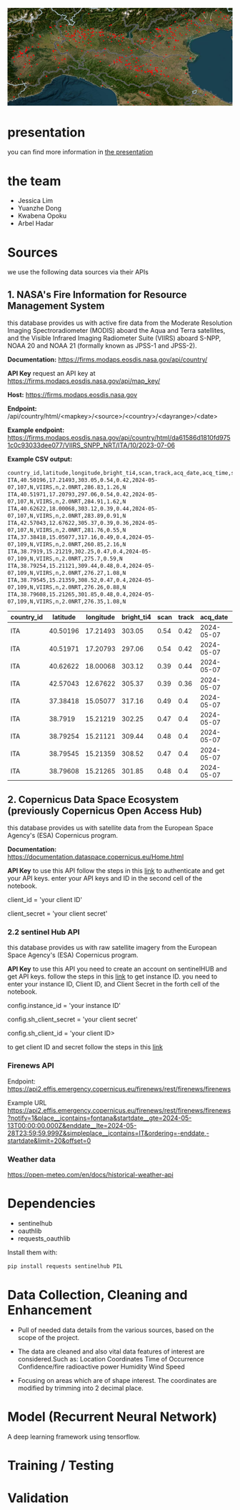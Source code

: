 ![img.png](img.png)
# presentation 
you can find more information in [the presentation](Presentation1.pptx)
# the team
* Jessica Lim
* Yuanzhe Dong
* Kwabena Opoku
* Arbel Hadar
# **Sources**

we use the following data sources via their APIs

## **1. NASA's Fire Information for Resource Management System**

this database provides us with active fire data from the Moderate Resolution Imaging Spectroradiometer (MODIS) aboard the Aqua and Terra satellites, and the Visible Infrared Imaging Radiometer Suite (VIIRS) aboard S-NPP, NOAA 20 and NOAA 21 (formally known as JPSS-1 and JPSS-2).

**Documentation:**
https://firms.modaps.eosdis.nasa.gov/api/country/

**API Key**
request an API key at https://firms.modaps.eosdis.nasa.gov/api/map_key/

**Host:**
https://firms.modaps.eosdis.nasa.gov

**Endpoint:**
/api/country/html/&lt;mapkey&gt;/&lt;source&gt;/&lt;country&gt;/&lt;dayrange&gt;/&lt;date&gt;

**Example endpoint:**
https://firms.modaps.eosdis.nasa.gov/api/country/html/da61586d1810fd9751c0c93033dee077/VIIRS_SNPP_NRT/ITA/10/2023-07-06

**Example CSV output:**

```
country_id,latitude,longitude,bright_ti4,scan,track,acq_date,acq_time,satellite,instrument,confidence,version,bright_ti5,frp,daynight
ITA,40.50196,17.21493,303.05,0.54,0.42,2024-05-07,107,N,VIIRS,n,2.0NRT,286.83,1.26,N
ITA,40.51971,17.20793,297.06,0.54,0.42,2024-05-07,107,N,VIIRS,n,2.0NRT,284.91,1.62,N
ITA,40.62622,18.00068,303.12,0.39,0.44,2024-05-07,107,N,VIIRS,n,2.0NRT,283.89,0.91,N
ITA,42.57043,12.67622,305.37,0.39,0.36,2024-05-07,107,N,VIIRS,n,2.0NRT,281.76,0.55,N
ITA,37.38418,15.05077,317.16,0.49,0.4,2024-05-07,109,N,VIIRS,n,2.0NRT,260.85,2.16,N
ITA,38.7919,15.21219,302.25,0.47,0.4,2024-05-07,109,N,VIIRS,n,2.0NRT,275.7,0.59,N
ITA,38.79254,15.21121,309.44,0.48,0.4,2024-05-07,109,N,VIIRS,n,2.0NRT,276.27,1.08,N
ITA,38.79545,15.21359,308.52,0.47,0.4,2024-05-07,109,N,VIIRS,n,2.0NRT,276.26,0.88,N
ITA,38.79608,15.21265,301.85,0.48,0.4,2024-05-07,109,N,VIIRS,n,2.0NRT,276.35,1.08,N
```
| country_id | latitude | longitude | bright_ti4 | scan | track | acq_date | acq_time | satellite | instrument | confidence | version | bright_ti5 | frp  | daynight |
|------------|----------|-----------|------------|------|-------|----------|----------|-----------|------------|------------|---------|------------|------|----------|
| ITA        | 40.50196 | 17.21493  | 303.05     | 0.54 | 0.42  | 2024-05-07 | 107      | N         | VIIRS      | n          | 2.0NRT  | 286.83     | 1.26 | N        |
| ITA        | 40.51971 | 17.20793  | 297.06     | 0.54 | 0.42  | 2024-05-07 | 107      | N         | VIIRS      | n          | 2.0NRT  | 284.91     | 1.62 | N        |
| ITA        | 40.62622 | 18.00068  | 303.12     | 0.39 | 0.44  | 2024-05-07 | 107      | N         | VIIRS      | n          | 2.0NRT  | 283.89     | 0.91 | N        |
| ITA        | 42.57043 | 12.67622  | 305.37     | 0.39 | 0.36  | 2024-05-07 | 107      | N         | VIIRS      | n          | 2.0NRT  | 281.76     | 0.55 | N        |
| ITA        | 37.38418 | 15.05077  | 317.16     | 0.49 | 0.4   | 2024-05-07 | 109      | N         | VIIRS      | n          | 2.0NRT  | 260.85     | 2.16 | N        |
| ITA        | 38.7919  | 15.21219  | 302.25     | 0.47 | 0.4   | 2024-05-07 | 109      | N         | VIIRS      | n          | 2.0NRT  | 275.7      | 0.59 | N        |
| ITA        | 38.79254 | 15.21121  | 309.44     | 0.48 | 0.4   | 2024-05-07 | 109      | N         | VIIRS      | n          | 2.0NRT  | 276.27     | 1.08 | N        |
| ITA        | 38.79545 | 15.21359  | 308.52     | 0.47 | 0.4   | 2024-05-07 | 109      | N         | VIIRS      | n          | 2.0NRT  | 276.26     | 0.88 | N        |
| ITA        | 38.79608 | 15.21265  | 301.85     | 0.48 | 0.4   | 2024-05-07 | 109      | N         | VIIRS      | n          | 2.0NRT  | 276.35     | 1.08 | N        |
## **2. Copernicus Data Space Ecosystem (previously Copernicus Open Access Hub)**
this database provides us with satellite data from the European Space Agency's (ESA) Copernicus program.

**Documentation:**
https://documentation.dataspace.copernicus.eu/Home.html

**API Key**
to use this API follow the steps in this [link](https://documentation.dataspace.copernicus.eu/APIs/SentinelHub/Overview/Authentication.html) to authenticate and get your API keys.
enter your API keys and ID in the second cell of the notebook.

client_id = 'your client ID'

client_secret = 'your client secret'

### **2.2 sentinel Hub API**
this database provides us with raw satellite imagery from the European Space Agency's (ESA) Copernicus program.

**API Key**
to use this API you need to create an account on sentinelHUB and get API keys.
follow the steps in this [link](https://www.sentinel-hub.com/faq/where-get-instance-id/) to get instance ID.
you need to enter your instance ID, Client ID, and Client Secret in the forth cell of the notebook.

config.instance_id = 'your instance ID'

config.sh_client_secret = 'your client secret'

config.sh_client_id =  'your client ID>

to get client ID and secret follow the steps in this [link](https://docs.sentinel-hub.com/api/latest/api/overview/authentication/)

### **Firenews API**
Endpoint: https://api2.effis.emergency.copernicus.eu/firenews/rest/firenews/firenews

Example URL
https://api2.effis.emergency.copernicus.eu/firenews/rest/firenews/firenews?notify=1&place__icontains=fontana&startdate__gte=2024-05-13T00:00:00.000Z&enddate__lte=2024-05-28T23:59:59.999Z&simpleplace__icontains=IT&ordering=-enddate,-startdate&limit=20&offset=0

### **Weather data**
https://open-meteo.com/en/docs/historical-weather-api

# Dependencies
- sentinelhub
- oauthlib
- requests_oauthlib

Install them with:

```bash
pip install requests sentinelhub PIL
```


# Data Collection, Cleaning and Enhancement
- Pull of needed data details from the various sources, based on the scope of the project.
- The data are cleaned and also vital data features of interest are considered.Such as:
    Location Coordinates
    Time of Occurrence
    Confidence/fire radioactive power
    Humidity
    Wind Speed
    
- Focusing on areas which are of shape interest. The coordinates are modified by trimming into 2 decimal place.​


# Model (Recurrent Neural Network)
A deep learning framework using tensorflow.
 
# Training / Testing
# Validation


